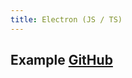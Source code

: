 ```yaml
---
title: Electron (JS / TS)
---
```


## Example [GitHub](https://github.com/ahqstore/sample-app/tree/main/electron)
